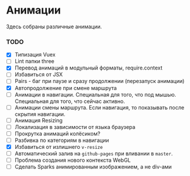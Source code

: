 # Анимации

Здесь собраны различные анимации.

### TODO

- [x] Типизация Vuex
- [ ] Lint папки three
- [x] Перевод анимаций в модульный форматы, require.context
- [ ] Избавиться от JSX
- [ ] Pairs - баг при паузе и сразу продолжении (перезапуск анимации)
- [x] Автопродолжение при смене маршрута
- [ ] Анимации в навигации. Специальная для того, что под мышью. Специальная для того, что сейчас активно.
- [ ] Анимации смены маршрута. Если навигация, то показывать после скрытия навигации.
- [ ] Анимация Resizing
- [ ] Локализация в зависимости от языка браузера
- [ ] Прокрутка анимаций колёсиком?
- [ ] Разбивка по категориям в навигации
- [x] Избавиться от излишнего `v-resize`
- [ ] Автоматический залив на `github-pages` при вливании в `master`.
- [ ] Проблема создания нового контекста WebGL
- [ ] Сделать Sparks анимированным изображением, а не div-ами
